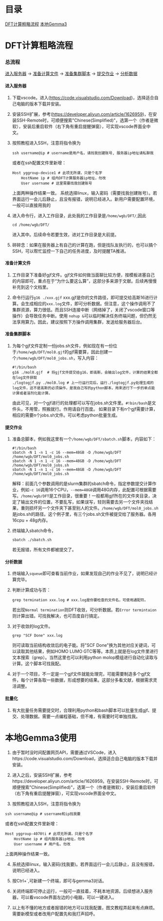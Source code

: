 # 目录
[DFT计算粗略流程](#DFT计算粗略流程) [本地Gemma3](#本地Gemma3使用)

# DFT计算粗略流程

### 总流程
[进入服务器](#进入服务器) -> [准备计算文件](#准备计算文件) -> [准备集群脚本](#准备集群脚本) -> [提交作业](#提交作业) -> [分析数据](#分析数据)

#### 进入服务器
1. 下载vscode。进入(https://code.visualstudio.com/Download)，选择适合自己电脑的版本下载并安装。

2. 安装SSH扩展，参考(https://developer.aliyun.com/article/1626959)，在安装SSH-Remote时，可顺便搜索"Chinese(Simplified)"，选第一个（作者是微软），安装后重启软件（右下角有重启提醒弹窗），可实现vscode界面全中文。

3. 按照教程进入SSH，注意将指令换为
    ```
    ssh username@ip # username是用户名，请找我创建账号, 服务器ip地址请私聊我
    ```
    或者在ssh配置文件里新增：
    ```
    Host yggroup-device1 # 此项无所谓，只是个名字
        HostName ip # 组内DFT计算服务器ip地址，勿改
        User username # 这里需要找我创建账号 
    ```
    上面两种操作结果一致。
    系统选择linux，输入密码（需要找我创建账号）。若界面运行一会儿后静止，且没有报错，说明已经进入。新用户需要配置环境，一般可以直接用我的
4. 进入命令行，进入工作目录，此处我的工作目录是```/home/wgb/DFT/```,因此
    ```
    cd /home/wgb/DFT/
    ```
    进入其中。后续命令若要生效，进对工作目录是大前提。

5. 碎碎念：如果在服务器上有自己的计算在跑，但是找队友执行的，也可以搞个SSH，可以帮忙监控一下自己的任务进度，及时提醒TA推进。

#### 准备计算文件

1. 工作目录下准备好gjf文件。gjf文件如何做当面聊比较方便，按模板进塞自己的内容即可，重点在于“为什么要这么算”，这部分多来源于文献。后续再慢慢补充到这个文档里。

2. 命令行运行```g16 ./xxx.gjf``` xxx.gjf是你的文件路径，即可提交给高斯16进行计算。会生成相应的```xxx.log```文件，即可分析数据。但注意，这个操作调用不了集群资源，算力很低。而且SSH连接中断（网络掉了，关闭了vscode窗口等操作）会导致任务中断。使用 ```nohup &```可以临时解决任务终端问题，但仍然无法享用算力。因此，建议按照下方操作调用集群，发送给服务器后台。

#### 准备集群脚本
1. 为每个gjf文件定制一份jobs.sh文件，例如现在有一份位于```/home/wgb/DFT/mol0.gjf```的gjf需要算，因此创建一个```/home/wgb/DFT/mol0_jobs.sh```，写入内容：
    ```
    #!/bin/bash
    g16 ./mol0.gjf  # 将gjf文件提交给g16，即高斯，会输出log文件，计算的结果全都在log文件获取
    ./logtogjf.py ./mol0.log # 上一行运行完后，运行./logtogjf.py处理生成的log文件，这不是高斯的必须操作，是我自己写的python脚本，用来进行下一步的单点能计算或者溶剂化能计算。
    ```
    由此可见，对一个gjf进行的处理都可以写在jobs.sh文件里。```#!bin/bash```是文件头，不用管，照搬就行。作用请自行百度。
    如果目录下有n个gjf需要计算，相应的需要n个jobs.sh文件。可以考虑python批量生成。

#### 提交作业
1. 准备总脚本，例如我这里有一个```/home/wgb/DFT/sbatch.sh```脚本，内容如下：
    ```
    #!/bin/bash
    sbatch -N 1 -n 1 -c 16 --mem=48GB -D /home/wgb/DFT /home/wgb/DFT/mol0_jobs.sh
    sbatch -N 1 -n 1 -c 16 --mem=48GB -D /home/wgb/DFT /home/wgb/DFT/mol0_jobs.sh
    sbatch -N 1 -n 1 -c 16 --mem=48GB -D /home/wgb/DFT /home/wgb/DFT/mol0_jobs.sh
    ```
    解释：前面几个参数调用的是slurm集群的sbatch命令，指定参数提交计算作业，例如```-c 16```调用16个CPU，```--mem=48GB```调用48G内存，此配置可根据需要写。```/home/wgb/DFT```是工作目录，很重要！一般都用gjf所在的文件夹目录，决定了输出文件的位置，不要乱写，如果误写，轻则需要去另一个文件夹找结果，重则损坏另一个文件夹下甚至别人的文件。```/home/wgb/DFT/mol0_jobs.sh``` 是jobs.sh的路径。这个例子里，有三个jobs.sh文件被提交给了服务器。各用16cpu + 48g内存。

2. 终端输入sbatch命令，
    ```
    sbatch ./sbatch.sh
    ```
    若无报错，所有文件都被提交了。
    
#### 分析数据

1. 终端输入```squeue```即可查看当前作业，如果发现自己的作业不见了，说明已经计算完毕。

2. 判断计算成功与否：
    ```
    grep termination xxx.log # xxx.log是你要检查的文件名，可使用通配符。
    ```
    若出现```Normal termination```则DFT收敛，可分析数据。若```Error termintaion```则计算出错。可找我解决，也可百度自行搞定。

3. 对于收敛的log文件。
    ```
    grep "SCF Done" xxx.log
    ```
    则可读取当前结构收敛后的电子能。将"SCF Done"换为其他对应关键词，可以读取其他结果，例如HOMO LUMO GTC等等。本质上就是在log文件里进行文本搜索（grep）。当然这里也可以利用python molop模组进行自动化读取与计算。这个脚本可找我配。

4. 对于一个项目，不一定是一个gjf文件就能处理完，可能需要制造多个gjf文件，每个计算各取一些数据，形成想要的结果。这部分多看文献，根据需求灵活调整。

#### 批量化

1. 有大批量任务需要提交时，合理利用python和bash脚本可以批量生成gjf、提交、处理数据。需要一点编程基础，但不难，有需要时可单独找我。

# 本地Gemma3使用
1. 由于暂时没时间配置网页API，需要通过VSCode，进入https://code.visualstudio.com/Download，选择适合自己电脑的版本下载并安装。

2. 进入之后，安装SSH扩展，参考https://developer.aliyun.com/article/1626959。在安装SSH-Remote时，可顺便搜索"Chinese(Simplified)"，选第一个（作者是微软），安装后重启软件（右下角有重启提醒弹窗），可实现vscode界面全中文。

3. 按照教程进入SSH，注意将指令换为 
```
ssh username@ip # username和ip找我要
```
或者在ssh配置文件里新增：
```
Host yggroup-4070ti # 此项无所谓，只是个名字
    HostName ip # 组内服务器ip地址，勿改
    User username # 用户名，勿改
```
上面两种操作结果一致。

4. 系统选择linux，输入密码(找我要)。若界面运行一会儿后静止，且没有报错，说明已经进入。

5. 按Ctrl+`,可新建一个终端，即可与gemma3对话。

6. 关闭终端即可停止运行，一般可一直挂着，不耗本地资源。后续想进入服务器，可以看vscode界面左边的小电脑，可以一键进入。

7. 以上有不懂的地方或者报错的地方可以找我配置，图文教程弄起来有点麻烦。需要新模型或者改用户配置先和我打声招呼。